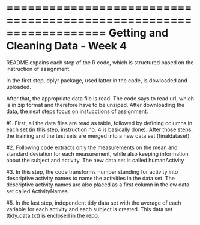 ==================================================================
Getting and Cleaning Data - Week 4
==================================================================

README expains each step of the R code, which is structured based on the instruction of assignment.

In the first step, dplyr package, used latter in the code, is dowloaded and uploaded.

After that, the appropriate data file is read. The code says to read url, which is in zip format and therefore have to be unziped. After downloading the data, the next steps focus on instucctions of assignment.

#1. First, all the data files are read as table, followed by defining columns in each set (in this step, instruction no. 4 is basically done). After those steps, the training and the test sets are merged into a new data set (finaldataset).

#2. Following code extracts only the measurements on the mean and standard deviation for each measurement, while also keeping information about the subject and activity. The new data set is called humanActivity 

#3. In this step, the code transforms number standing for activity into descriptive activity names to name the activities in the data set. The descriptive activity names are also placed as a first column in the ew data set called ActivityNames.

#5. In the last step, independent tidy data set with the average of each variable for each activity and each subject is created. This data set (tidy_data.txt) is enclosed in the repo.
